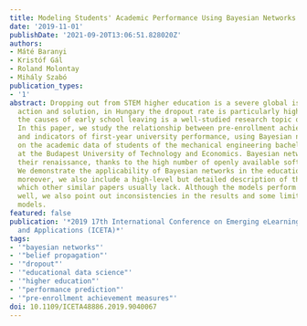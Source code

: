 ```yaml
---
title: Modeling Students' Academic Performance Using Bayesian Networks
date: '2019-11-01'
publishDate: '2021-09-20T13:06:51.828020Z'
authors:
- Máté Baranyi
- Kristóf Gál
- Roland Molontay
- Mihály Szabó
publication_types:
- '1'
abstract: Dropping out from STEM higher education is a severe global issue that needs
  action and solution, in Hungary the dropout rate is particularly high. Exploring
  the causes of early school leaving is a well-studied research topic of great interest.
  In this paper, we study the relationship between pre-enrollment achievement measures
  and indicators of first-year university performance, using Bayesian networks, based
  on the academic data of students of the mechanical engineering bachelors program
  at the Budapest University of Technology and Economics. Bayesian networks are having
  their renaissance, thanks to the high number of openly available software tools.
  We demonstrate the applicability of Bayesian networks in the educational domain,
  moreover, we also include a high-level but detailed description of the algorithms,
  which other similar papers usually lack. Although the models perform generally quite
  well, we also point out inconsistencies in the results and some limitations of the
  models.
featured: false
publication: '*2019 17th International Conference on Emerging eLearning Technologies
  and Applications (ICETA)*'
tags:
- '"bayesian networks"'
- '"belief propagation"'
- '"dropout"'
- '"educational data science"'
- '"higher education"'
- '"performance prediction"'
- '"pre-enrollment achievement measures"'
doi: 10.1109/ICETA48886.2019.9040067
---
```


